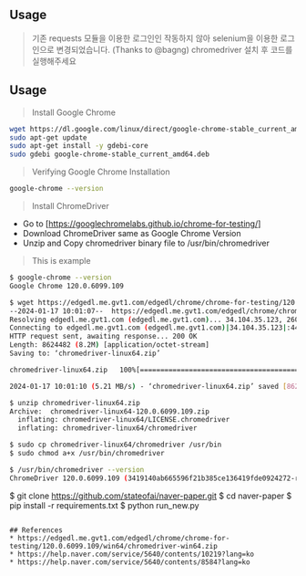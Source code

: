 
## Usage
> 기존 requests 모듈을 이용한 로그인인 작동하지 않아 selenium을 이용한 로그인으로 변경되었습니다. (Thanks to @bagng)
> chromedriver 설치 후 코드를 실행해주세요
## Usage
 > Install Google Chrome
 ```bash
 wget https://dl.google.com/linux/direct/google-chrome-stable_current_amd64.deb
 sudo apt-get update
 sudo apt-get install -y gdebi-core
 sudo gdebi google-chrome-stable_current_amd64.deb
 ```

 > Verifying Google Chrome Installation
 ```bash
 google-chrome --version
 ```

 > Install ChromeDriver
 - Go to [https://googlechromelabs.github.io/chrome-for-testing/]
 - Download ChromeDriver same as Google Chrome Version
 - Unzip and Copy chromedriver binary file to /usr/bin/chromedriver

 > This is example
 ```bash
 $ google-chrome --version
 Google Chrome 120.0.6099.109

 $ wget https://edgedl.me.gvt1.com/edgedl/chrome/chrome-for-testing/120.0.6099.109/linux64/chromedriver-linux64.zip
 --2024-01-17 10:01:07--  https://edgedl.me.gvt1.com/edgedl/chrome/chrome-for-testing/120.0.6099.109/linux64/chromedriver-linux64.zip
 Resolving edgedl.me.gvt1.com (edgedl.me.gvt1.com)... 34.104.35.123, 2600:1900:4110:86f::
 Connecting to edgedl.me.gvt1.com (edgedl.me.gvt1.com)|34.104.35.123|:443... connected.
 HTTP request sent, awaiting response... 200 OK
 Length: 8624482 (8.2M) [application/octet-stream]
 Saving to: ‘chromedriver-linux64.zip’

 chromedriver-linux64.zip   100%[=======================================>]   8.22M  5.21MB/s    in 1.6s

 2024-01-17 10:01:10 (5.21 MB/s) - ‘chromedriver-linux64.zip’ saved [8624482/8624482]

 $ unzip chromedriver-linux64.zip
 Archive:  chromedriver-linux64-120.0.6099.109.zip
   inflating: chromedriver-linux64/LICENSE.chromedriver
   inflating: chromedriver-linux64/chromedriver

 $ sudo cp chromedriver-linux64/chromedriver /usr/bin
 $ sudo chmod a+x /usr/bin/chromedriver

 $ /usr/bin/chromedriver --version
 ChromeDriver 120.0.6099.109 (3419140ab665596f21b385ce136419fde0924272-refs/branch-heads/6099@{#1483})
```
$ git clone https://github.com/stateofai/naver-paper.git
$ cd naver-paper
$ pip install -r requirements.txt
$ python run_new.py 
```

## References
* https://edgedl.me.gvt1.com/edgedl/chrome/chrome-for-testing/120.0.6099.109/win64/chromedriver-win64.zip
* https://help.naver.com/service/5640/contents/10219?lang=ko
* https://help.naver.com/service/5640/contents/8584?lang=ko
